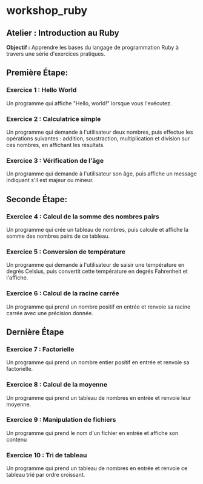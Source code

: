 # workshop_ruby
## Atelier : Introduction au Ruby

**Objectif :** Apprendre les bases du langage de programmation Ruby à travers une série d'exercices pratiques.

## Première Étape:

### Exercice 1 : Hello World

Un programme qui affiche "Hello, world!" lorsque vous l'exécutez.

### Exercice 2 : Calculatrice simple

Un programme qui demande à l'utilisateur deux nombres, puis effectue les opérations suivantes : addition, soustraction, multiplication et division sur ces nombres, en affichant les résultats.

### Exercice 3 : Vérification de l'âge

Un programme qui demande à l'utilisateur son âge, puis affiche un message indiquant s'il est majeur ou mineur.

## Seconde Étape:

### Exercice 4 : Calcul de la somme des nombres pairs

Un programme qui crée un tableau de nombres, puis calcule et affiche la somme des nombres pairs de ce tableau.

### Exercice 5 : Conversion de température

Un programme qui demande à l'utilisateur de saisir une température en degrés Celsius, puis convertit cette température en degrés Fahrenheit et l'affiche.

### Exercice 6 : Calcul de la racine carrée

Un programme qui prend un nombre positif en entrée et renvoie sa racine carrée avec une précision donnée.

## Dernière Étape

### Exercice 7 : Factorielle

Un programme qui prend un nombre entier positif en entrée et renvoie sa factorielle.

### Exercice 8 : Calcul de la moyenne

Un programme qui prend un tableau de nombres en entrée et renvoie leur moyenne.

### Exercice 9 : Manipulation de fichiers

Un programme qui prend le nom d'un fichier en entrée et affiche son contenu

### Exercice 10 : Tri de tableau

Un programme qui prend un tableau de nombres en entrée et renvoie ce tableau trié par ordre croissant.
